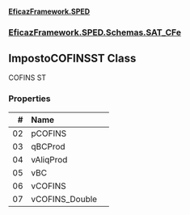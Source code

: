 #### [EficazFramework.SPED](EficazFrameworkSPED.md 'EficazFramework SPED')
### [EficazFramework.SPED.Schemas.SAT_CFe](EficazFramework.SPED.Schemas.SAT_CFe.md 'EficazFramework.SPED.Schemas.SAT_CFe')

## ImpostoCOFINSST Class

COFINS ST
### Properties

| # | Name | |
| ---: | :--- | :--- |
| 02 | pCOFINS |  |
| 03 | qBCProd |  |
| 04 | vAliqProd |  |
| 05 | vBC |  |
| 06 | vCOFINS |  |
| 07 | vCOFINS_Double |  |
